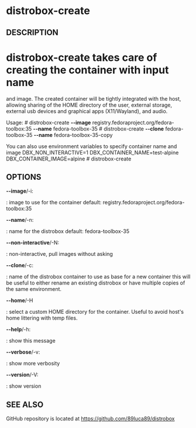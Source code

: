 # distrobox-create

## DESCRIPTION

# distrobox-create takes care of creating the container with input name
and image. The created container will be tightly integrated with the
host, allowing sharing of the HOME directory of the user, external
storage, external usb devices and graphical apps (X11/Wayland), and
audio.

Usage: # distrobox-create **\--image**
registry.fedoraproject.org/fedora-toolbox:35 **\--name**
fedora-toolbox-35 # distrobox-create **\--clone** fedora-toolbox-35
**\--name** fedora-toolbox-35-copy

You can also use environment variables to specify container name and
image DBX_NON_INTERACTIVE=1 DBX_CONTAINER_NAME=test-alpine
DBX_CONTAINER_IMAGE=alpine # distrobox-create

## OPTIONS

**\--image**/-i:

:   image to use for the container default:
    registry.fedoraproject.org/fedora-toolbox:35

**\--name**/-n:

:   name for the distrobox default: fedora-toolbox-35

**\--non-interactive**/-N:

:   non-interactive, pull images without asking

**\--clone**/-c:

:   name of the distrobox container to use as base for a new container
    this will be useful to either rename an existing distrobox or have
    multiple copies of the same environment.

**\--home**/-H

:   select a custom HOME directory for the container. Useful to avoid
    host\'s home littering with temp files.

**\--help**/-h:

:   show this message

**\--verbose**/-v:

:   show more verbosity

**\--version**/-V:

:   show version

## SEE ALSO

GitHub repository is located at https://github.com/89luca89/distrobox
